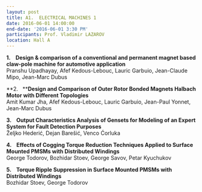 ```yaml
---
layout: post
title: A1.  ELECTRICAL MACHINES 1
date: 2016-06-01 14:00:00
end-date: '2016-06-01 3:30 PM'
participants: Prof. Vladimir LAZAROV
location: Hall A
---
```



**1. &nbsp;&nbsp;** **Design & comparison of a conventional and permanent magnet based claw-pole machine for automotive application**&nbsp;
<br>Pranshu Upadhayay, Afef Kedous-Lebouc, Lauric Garbuio, Jean-Claude Mipo, Jean-Marc Dubus

**2. &nbsp;&nbsp;******De**sign and Comparison of Outer Rotor Bonded Magnets Halbach Motor with Different Topologies**
<br>Amit Kumar Jha, Afef Kedous-Lebouc, Lauric Garbuio, Jean-Paul Yonnet, Jean-Marc Dubus

**3. &nbsp;&nbsp; Output Characteristics Analysis of Gensets for Modeling of an Expert System for Fault Detection Purposes**
<br>Željko Hederić, Dejan Barešić, Venco Ćorluka

**4. &nbsp;&nbsp; Effects of Cogging Torque Reduction Techniques Applied to Surface Mounted PMSMs with Distributed Windings**
<br>George Todorov, Bozhidar Stoev, George Savov, Petar Kyuchukov

**5. &nbsp;&nbsp; Torque Ripple Suppression in Surface Mounted PMSMs with Distributed Windings**
<br>Bozhidar Stoev, George Todorov
